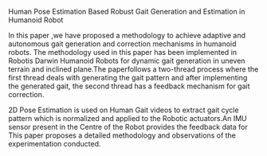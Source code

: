 Human Pose Estimation Based Robust Gait Generation and Estimation in Humanoid Robot

 In this paper ,we have proposed a methodology to achieve adaptive and autonomous gait generation and correction mechanisms in humanoid robots. 
The methodology used in this paper has been implemented in Robotis Darwin Humanoid Robots for dynamic gait generation in uneven terrain and inclined plane.The paperfollows a two-thread process where the first thread deals with generating the gait pattern and after implementing the generated gait, the second thread has a feedback mechanism for gait correction.

2D Pose Estimation is used on Human Gait videos to extract gait cycle pattern which is normalized and applied to the Robotic actuators.An IMU sensor present in the Centre of the Robot provides the feedback data for This paper proposes a detailed methodology and observations of the experimentation conducted.

